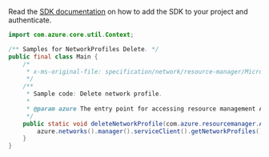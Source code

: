 Read the [SDK documentation](https://github.com/Azure/azure-sdk-for-java/blob/azure-resourcemanager_2.11.0/sdk/resourcemanager/azure-resourcemanager/README.md) on how to add the SDK to your project and authenticate.

```java
import com.azure.core.util.Context;

/** Samples for NetworkProfiles Delete. */
public final class Main {
    /*
     * x-ms-original-file: specification/network/resource-manager/Microsoft.Network/stable/2021-05-01/examples/NetworkProfileDelete.json
     */
    /**
     * Sample code: Delete network profile.
     *
     * @param azure The entry point for accessing resource management APIs in Azure.
     */
    public static void deleteNetworkProfile(com.azure.resourcemanager.AzureResourceManager azure) {
        azure.networks().manager().serviceClient().getNetworkProfiles().delete("rg1", "networkProfile1", Context.NONE);
    }
}
```
